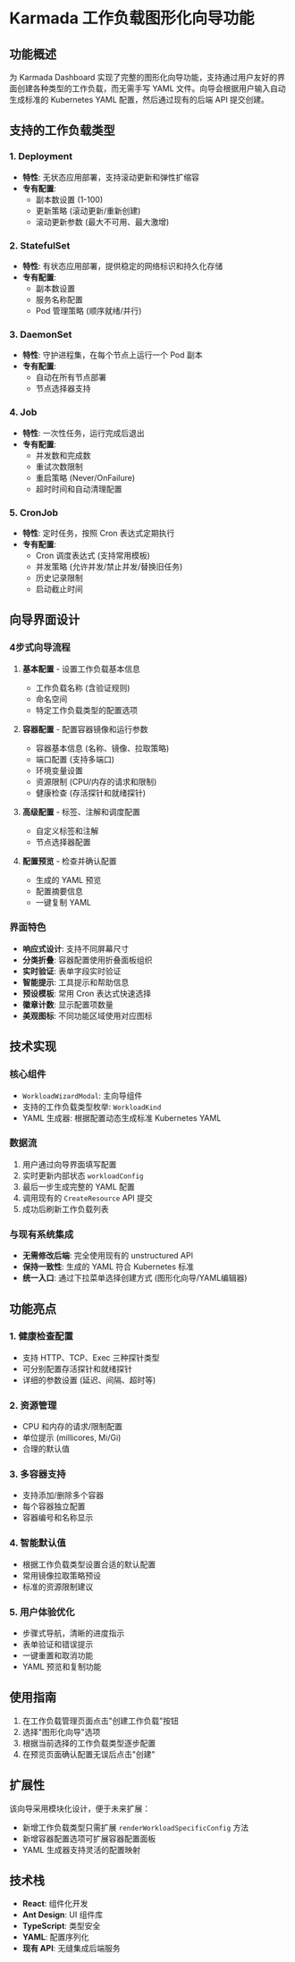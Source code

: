 # Karmada 工作负载图形化向导功能

## 功能概述

为 Karmada Dashboard 实现了完整的图形化向导功能，支持通过用户友好的界面创建各种类型的工作负载，而无需手写 YAML 文件。向导会根据用户输入自动生成标准的 Kubernetes YAML 配置，然后通过现有的后端 API 提交创建。

## 支持的工作负载类型

### 1. Deployment
- **特性**: 无状态应用部署，支持滚动更新和弹性扩缩容
- **专有配置**:
  - 副本数设置 (1-100)
  - 更新策略 (滚动更新/重新创建)
  - 滚动更新参数 (最大不可用、最大激增)

### 2. StatefulSet
- **特性**: 有状态应用部署，提供稳定的网络标识和持久化存储
- **专有配置**:
  - 副本数设置
  - 服务名称配置
  - Pod 管理策略 (顺序就绪/并行)

### 3. DaemonSet
- **特性**: 守护进程集，在每个节点上运行一个 Pod 副本
- **专有配置**:
  - 自动在所有节点部署
  - 节点选择器支持

### 4. Job
- **特性**: 一次性任务，运行完成后退出
- **专有配置**:
  - 并发数和完成数
  - 重试次数限制
  - 重启策略 (Never/OnFailure)
  - 超时时间和自动清理配置

### 5. CronJob
- **特性**: 定时任务，按照 Cron 表达式定期执行
- **专有配置**:
  - Cron 调度表达式 (支持常用模板)
  - 并发策略 (允许并发/禁止并发/替换旧任务)
  - 历史记录限制
  - 启动截止时间

## 向导界面设计

### 4步式向导流程

1. **基本配置** - 设置工作负载基本信息
   - 工作负载名称 (含验证规则)
   - 命名空间
   - 特定工作负载类型的配置选项

2. **容器配置** - 配置容器镜像和运行参数
   - 容器基本信息 (名称、镜像、拉取策略)
   - 端口配置 (支持多端口)
   - 环境变量设置
   - 资源限制 (CPU/内存的请求和限制)
   - 健康检查 (存活探针和就绪探针)

3. **高级配置** - 标签、注解和调度配置
   - 自定义标签和注解
   - 节点选择器配置

4. **配置预览** - 检查并确认配置
   - 生成的 YAML 预览
   - 配置摘要信息
   - 一键复制 YAML

### 界面特色

- **响应式设计**: 支持不同屏幕尺寸
- **分类折叠**: 容器配置使用折叠面板组织
- **实时验证**: 表单字段实时验证
- **智能提示**: 工具提示和帮助信息
- **预设模板**: 常用 Cron 表达式快速选择
- **徽章计数**: 显示配置项数量
- **美观图标**: 不同功能区域使用对应图标

## 技术实现

### 核心组件
- `WorkloadWizardModal`: 主向导组件
- 支持的工作负载类型枚举: `WorkloadKind`
- YAML 生成器: 根据配置动态生成标准 Kubernetes YAML

### 数据流
1. 用户通过向导界面填写配置
2. 实时更新内部状态 `workloadConfig`
3. 最后一步生成完整的 YAML 配置
4. 调用现有的 `CreateResource` API 提交
5. 成功后刷新工作负载列表

### 与现有系统集成
- **无需修改后端**: 完全使用现有的 unstructured API
- **保持一致性**: 生成的 YAML 符合 Kubernetes 标准
- **统一入口**: 通过下拉菜单选择创建方式 (图形化向导/YAML编辑器)

## 功能亮点

### 1. 健康检查配置
- 支持 HTTP、TCP、Exec 三种探针类型
- 可分别配置存活探针和就绪探针
- 详细的参数设置 (延迟、间隔、超时等)

### 2. 资源管理
- CPU 和内存的请求/限制配置
- 单位提示 (millicores, Mi/Gi)
- 合理的默认值

### 3. 多容器支持
- 支持添加/删除多个容器
- 每个容器独立配置
- 容器编号和名称显示

### 4. 智能默认值
- 根据工作负载类型设置合适的默认配置
- 常用镜像拉取策略预设
- 标准的资源限制建议

### 5. 用户体验优化
- 步骤式导航，清晰的进度指示
- 表单验证和错误提示
- 一键重置和取消功能
- YAML 预览和复制功能

## 使用指南

1. 在工作负载管理页面点击"创建工作负载"按钮
2. 选择"图形化向导"选项
3. 根据当前选择的工作负载类型逐步配置
4. 在预览页面确认配置无误后点击"创建"

## 扩展性

该向导采用模块化设计，便于未来扩展：
- 新增工作负载类型只需扩展 `renderWorkloadSpecificConfig` 方法
- 新增容器配置选项可扩展容器配置面板
- YAML 生成器支持灵活的配置映射

## 技术栈

- **React**: 组件化开发
- **Ant Design**: UI 组件库
- **TypeScript**: 类型安全
- **YAML**: 配置序列化
- **现有 API**: 无缝集成后端服务 